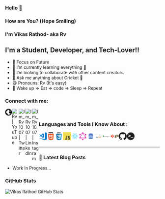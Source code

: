 
### Hello 👋
### How are You? (Hope Smiling)
### I'm Vikas Rathod- aka Rv

## I'm a Student, Developer, and Tech-Lover!!

- 🔭 Focus on Future
- 🌱 I’m currently learning everything 🤣
- 👯 I’m looking to collaborate with other content creators
- 💬 Ask me anything about Cricket 🤣
- 😄 Pronouns: Rv (It's easy)
- 🥅 Wake up => Eat => code => Sleep => Repeat

### Connect with me:

[<img align="left" alt="im-Rv.com" width="22px" src="https://raw.githubusercontent.com/iconic/open-iconic/master/svg/globe.svg" />][website]
[<img align="left" alt="Rv | YouTube" width="22px" src="https://cdn.jsdelivr.net/npm/simple-icons@v3/icons/youtube.svg" />][youtube]
[<img align="left" alt="Im_Rv1007 | Twitter" width="22px" src="https://cdn.jsdelivr.net/npm/simple-icons@v3/icons/twitter.svg" />][twitter]
[<img align="left" alt="Im_Rv1007 | LinkedIn" width="22px" src="https://cdn.jsdelivr.net/npm/simple-icons@v3/icons/linkedin.svg" />][linkedin]
[<img align="left" alt="Im_Rv1007 | Instagram" width="22px" src="https://cdn.jsdelivr.net/npm/simple-icons@v3/icons/instagram.svg" />][instagram]

<br />

### Languages and Tools I Know About :

<img align="left" alt="Visual Studio Code" width="26px" src="https://raw.githubusercontent.com/github/explore/80688e429a7d4ef2fca1e82350fe8e3517d3494d/topics/visual-studio-code/visual-studio-code.png" />
<img align="left" alt="HTML5" width="26px" src="https://raw.githubusercontent.com/github/explore/80688e429a7d4ef2fca1e82350fe8e3517d3494d/topics/html/html.png" />
<img align="left" alt="CSS3" width="26px" src="https://raw.githubusercontent.com/github/explore/80688e429a7d4ef2fca1e82350fe8e3517d3494d/topics/css/css.png" />
<img align="left" alt="JavaScript" width="26px" src="https://raw.githubusercontent.com/github/explore/80688e429a7d4ef2fca1e82350fe8e3517d3494d/topics/javascript/javascript.png" />
<img align="left" alt="React" width="26px" src="https://raw.githubusercontent.com/github/explore/80688e429a7d4ef2fca1e82350fe8e3517d3494d/topics/react/react.png" />
<img align="left" alt="GraphQL" width="26px" src="https://raw.githubusercontent.com/github/explore/80688e429a7d4ef2fca1e82350fe8e3517d3494d/topics/graphql/graphql.png" />
<img align="left" alt="SQL" width="26px" src="https://raw.githubusercontent.com/github/explore/80688e429a7d4ef2fca1e82350fe8e3517d3494d/topics/sql/sql.png" />
<img align="left" alt="MySQL" width="26px" src="https://raw.githubusercontent.com/github/explore/80688e429a7d4ef2fca1e82350fe8e3517d3494d/topics/mysql/mysql.png" />
<img align="left" alt="MongoDB" width="26px" src="https://raw.githubusercontent.com/github/explore/80688e429a7d4ef2fca1e82350fe8e3517d3494d/topics/mongodb/mongodb.png" />
<img align="left" alt="Git" width="26px" src="https://raw.githubusercontent.com/github/explore/80688e429a7d4ef2fca1e82350fe8e3517d3494d/topics/git/git.png" />
<img align="left" alt="GitHub" width="26px" src="https://raw.githubusercontent.com/github/explore/78df643247d429f6cc873026c0622819ad797942/topics/github/github.png" />
<img align="left" alt="Terminal" width="26px" src="https://raw.githubusercontent.com/github/explore/80688e429a7d4ef2fca1e82350fe8e3517d3494d/topics/terminal/terminal.png" />
<br />
<br />

---

### 📕 Latest Blog Posts
- Work In Progress...

### GitHub Stats
<img align="left" alt="Vikas Rathod GitHub Stats" src="https://github-readme-stats.codestackr.vercel.app/api?username=im-rv1007&show_icons=true&hide_border=true" />
  
[website]: #
[twitter]: https://twitter.com/im_rv1007
[youtube]: #
[instagram]: https://instagram.com/im_rv1007
[linkedin]: https://linkedin.com/in/vikas-rathod-1635a9156


<!--
**Im-Rv1007/Im-Rv1007** is a ✨ _special_ ✨ repository because its `README.md` (this file) appears on your GitHub profile.
